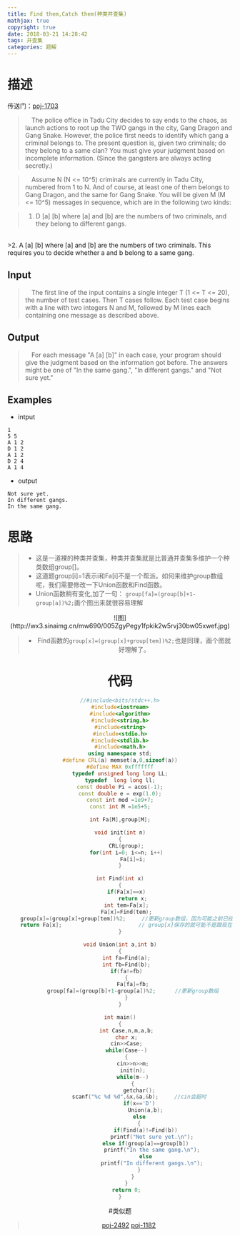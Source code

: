 ```yaml
---
title: Find them,Catch them(种类并查集)
mathjax: true
copyright: true
date: 2018-03-21 14:28:42
tags: 并查集
categories: 题解
---
```

# 描述
传送门：[poj-1703](http://poj.org/problem?id=1703)

>&emsp;The police office in Tadu City decides to say ends to the chaos, as launch actions to root up the TWO gangs in the city, Gang Dragon and Gang Snake. However, the police first needs to identify which gang a criminal belongs to. The present question is, given two criminals; do they belong to a same clan? You must give your judgment based on incomplete information. (Since the gangsters are always acting secretly.) 

<!--more-->
>&emsp;Assume N (N <= 10^5) criminals are currently in Tadu City, numbered from 1 to N. And of course, at least one of them belongs to Gang Dragon, and the same for Gang Snake. You will be given M (M <= 10^5) messages in sequence, which are in the following two kinds: 

>1. D [a] [b] 
where [a] and [b] are the numbers of two criminals, and they belong to different gangs. 
<br/>
>2. A [a] [b] 
where [a] and [b] are the numbers of two criminals. This requires you to decide whether a and b belong to a same gang. 

## Input
>&emsp;The first line of the input contains a single integer T (1 <= T <= 20), the number of test cases. Then T cases follow. Each test case begins with a line with two integers N and M, followed by M lines each containing one message as described above.

## Output
>&emsp;For each message "A [a] [b]" in each case, your program should give the judgment based on the information got before. The answers might be one of "In the same gang.", "In different gangs." and "Not sure yet."

## Examples
* intput
```
1
5 5
A 1 2
D 1 2
A 1 2
D 2 4
A 1 4
```
* output
```
Not sure yet.
In different gangs.
In the same gang.
```

# 思路
>* 这是一道裸的种类并查集，种类并查集就是比普通并查集多维护一个种类数组group[]。
>* 这道题group[i]=1表示i和Fa[i]不是一个帮派。如何来维护group数组呢，我们需要修改一下Union函数和Find函数。
>* Union函数稍有变化,加了一句：
`group[fa]=(group[b]+1-group[a])%2;`画个图出来就很容易理解
<center>![图](http://wx3.sinaimg.cn/mw690/005ZgyPegy1fpkik2w5rvj30bw05xwef.jpg)

>* Find函数的`group[x]=(group[x]+group[tem])%2;`也是同理，画个图就好理解了。

# 代码
```c++
//#include<bits/stdc++.h>
#include<iostream>
#include<algorithm>
#include<string.h>
#include<string>
#include<stdio.h>
#include<stdlib.h>
#include<math.h>
using namespace std;
#define CRL(a) memset(a,0,sizeof(a))
#define MAX 0xfffffff
typedef unsigned long long LL;
typedef  long long ll;
const double Pi = acos(-1);
const double e = exp(1.0);
const int mod =1e9+7;
const int M =1e5+5;

int Fa[M],group[M];

void init(int n)
{
    CRL(group);
    for(int i=0; i<=n; i++)
        Fa[i]=i;
}

int Find(int x)
{
    if(Fa[x]==x)
        return x;
    int tem=Fa[x];
    Fa[x]=Find(tem);
    group[x]=(group[x]+group[tem])%2;     //更新group数组，因为可能之前已经进行了一次合并，
    return Fa[x];                        // group[x]保存的就可能不是跟现在根节点的关系，而是跟tem的关系。
}

void Union(int a,int b)
{
    int fa=Find(a);
    int fb=Find(b);
    if(fa!=fb)
    {
        Fa[fa]=fb;
        group[fa]=(group[b]+1-group[a])%2;		//更新group数组
    }
}

int main()
{
    int Case,n,m,a,b;
    char x;
    cin>>Case;
    while(Case--)
    {
        cin>>n>>m;
        init(n);
        while(m--)
        {
            getchar();
            scanf("%c %d %d",&x,&a,&b);		//cin会超时
            if(x=='D')
                Union(a,b);
            else
            {
                if(Find(a)!=Find(b))
                    printf("Not sure yet.\n");
                else if(group[a]==group[b])
                    printf("In the same gang.\n");
                else
                    printf("In different gangs.\n");
            }
        }
    }
    return 0;
}

```

#类似题
>[poj-2492](http://poj.org/problem?id=2492)
>[poj-1182](http://poj.org/problem?id=1182)
